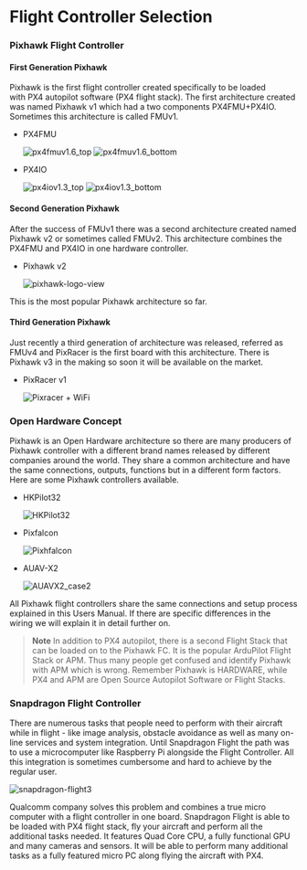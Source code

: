 # Flight Controller Selection

### Pixhawk Flight Controller

#### First Generation Pixhawk

Pixhawk is the first flight controller created specifically to be loaded
with PX4 autopilot software (PX4 flight stack). The first architecture
created was named Pixhawk v1 which had a two components PX4FMU+PX4IO.
Sometimes this architecture is called FMUv1.

- PX4FMU

  ![px4fmuv1.6_top](../../images/px4fmuv1.6_top.png)
  ![px4fmuv1.6_bottom](../../images/px4fmuv1.6_bottom.png)

- PX4IO

  ![px4iov1.3_top](../../images/px4iov1.3_top.png)
  ![px4iov1.3_bottom](../../images/px4iov1.3_bottom.png)

  
#### Second Generation Pixhawk

After the success of FMUv1 there was a second architecture created named
Pixhawk v2 or sometimes called FMUv2. This architecture combines the
PX4FMU and PX4IO in one hardware controller.

- Pixhawk v2

  ![pixhawk-logo-view](../../images/pixhawk_logo_view.jpg)

This is the most popular Pixhawk architecture so far.


#### Third Generation Pixhawk

Just recently a third generation of architecture was released,
referred as FMUv4 and PixRacer is the first board with this
architecture. There is Pixhawk v3 in the making so soon it will be
available on the market.

- PixRacer v1

  ![Pixracer + WiFi](../../images/pixracer_wifi.jpg)

### Open Hardware Concept

Pixhawk is an Open Hardware architecture so there are many producers of
Pixhawk controller with a different brand names released by different
companies around the world. They share a common architecture and have
the same connections, outputs, functions but in a different form
factors. Here are some Pixhawk controllers available.

- HKPilot32

  ![HKPilot32](../../images/hkpilot32_flight_controller.jpg)

- Pixfalcon

  ![Pixhfalcon](../../images/pixfalcon_flight_controller_high.jpg)

- AUAV-X2

  ![AUAVX2_case2](../../images/auavx2_case2.jpg)

All Pixhawk flight controllers share the same connections and setup
process explained in this Users Manual. If there are specific
differences in the wiring we will explain it in detail further on.

> **Note** In addition to PX4 autopilot, there is a
second Flight Stack that can be loaded on to the Pixhawk FC. It is the
popular ArduPilot Flight Stack or APM. Thus many people get confused and
identify Pixhawk with APM which is wrong. Remember Pixhawk is HARDWARE,
while PX4 and APM are Open Source Autopilot Software or Flight Stacks. 

### Snapdragon Flight Controller

There are numerous tasks that people need to perform with their aircraft
while in flight - like image analysis, obstacle avoidance as well as
many on-line services and system integration. Until Snapdragon Flight
the path was to use a microcomputer like Raspberry Pi alongside the
Flight Controller. All this integration is sometimes cumbersome and hard
to achieve by the regular user.

![snapdragon-flight3](../../images/snapdragon_flight3.jpg)

Qualcomm company solves this problem and combines a true micro computer
with a flight controller in one board. Snapdragon Flight is able to
be loaded with PX4 flight stack, fly your aircraft and perform all the
additional tasks needed. It features Quad Core CPU, a fully functional
GPU and many cameras and sensors. It will be able to perform many
additional tasks as a fully featured micro PC along flying the aircraft
with PX4.
